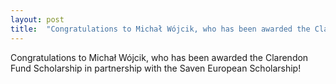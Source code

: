 ```yaml
---
layout: post
title:  "Congratulations to Michał Wójcik, who has been awarded the Clarendon Fund Scholarship in partnership with the Saven European Scholarship!"
---
```


Congratulations to Michał Wójcik, who has been awarded the Clarendon Fund Scholarship in partnership with the Saven European Scholarship!
